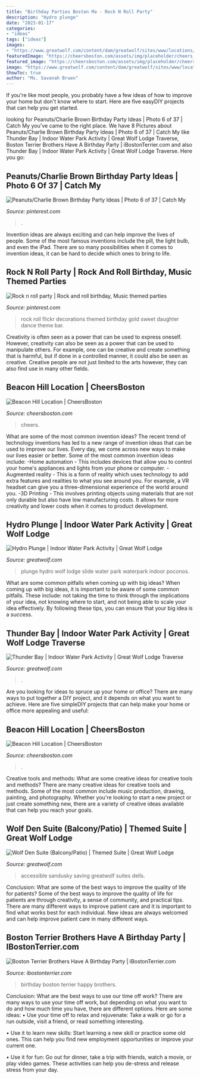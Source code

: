```yaml
---
title: "Birthday Parties Boston Ma - Rock N Roll Party"
description: "Hydro plunge"
date: "2023-01-17"
categories:
- "ideas"
tags: ["ideas"]
images:
- "https://www.greatwolf.com/content/dam/greatwolf/sites/www/locations/master/waterpark-attractions/swim-splash-slide/hydro-plunge/hydro-plunge-4-img6540-1200x500.jpg"
featuredImage: "https://cheersboston.com/assets/img/placeholder/cheers_2676.jpg"
featured_image: "https://cheersboston.com/assets/img/placeholder/cheers_2676.jpg"
image: "https://www.greatwolf.com/content/dam/greatwolf/sites/www/locations/master/waterpark-attractions/swim-splash-slide/thunder-bay/thunder-bay-5-img2411-1200x500.jpg"
ShowToc: true
author: "Ms. Savanah Bruen"
---
```



If you're like most people, you probably have a few ideas of how to improve your home but don't know where to start. Here are five easyDIY projects that can help you get started.

	

		
looking for Peanuts/Charlie Brown Birthday Party Ideas | Photo 6 of 37 | Catch My you've came to the right place. We have 8 Pictures about Peanuts/Charlie Brown Birthday Party Ideas | Photo 6 of 37 | Catch My like Thunder Bay | Indoor Water Park Activity | Great Wolf Lodge Traverse, Boston Terrier Brothers Have A Birthday Party | iBostonTerrier.com and also Thunder Bay | Indoor Water Park Activity | Great Wolf Lodge Traverse. Here you go:
		
    
## Peanuts/Charlie Brown Birthday Party Ideas | Photo 6 Of 37 | Catch My

<img loading=lazy src="https://i.pinimg.com/originals/ed/c8/5b/edc85bd2b751115210f5b1da64fe28fc.jpg" onerror="this.onerror=null;this.src='https://tse2.mm.bing.net/th?id=OIP.NA4V10ORzafDFbDab-ql5gHaLi&amp;pid=15.1';" alt="Peanuts/Charlie Brown Birthday Party Ideas | Photo 6 of 37 | Catch My">

_Source: pinterest.com_

>. 

	

Invention ideas are always exciting and can help improve the lives of people. Some of the most famous inventions include the pill, the light bulb, and even the iPad. There are so many possibilities when it comes to invention ideas, it can be hard to decide which ones to bring to life.

    
## Rock N Roll Party | Rock And Roll Birthday, Music Themed Parties

<img loading=lazy src="https://i.pinimg.com/originals/bc/c9/b0/bcc9b04188612a8d5ef199cef7675d8f.jpg" onerror="this.onerror=null;this.src='https://tse2.mm.bing.net/th?id=OIP.7hfUzwx89pn3xQk0irU3SwAAAA&amp;pid=15.1';" alt="Rock n roll party | Rock and roll birthday, Music themed parties">

_Source: pinterest.com_

>rock roll flickr decorations themed birthday gold sweet daughter dance theme bar. 

	

Creativity is often seen as a power that can be used to express oneself. However, creativity can also be seen as a power that can be used to manipulate others. For example, one can be creative and create something that is harmful, but if done in a controlled manner, it could also be seen as creative. Creative people are not just limited to the arts however, they can also find use in many other fields.

    
## Beacon Hill Location | CheersBoston

<img loading=lazy src="https://cheersboston.com/assets/img/placeholder/cheers_2629.jpg" onerror="this.onerror=null;this.src='https://tse1.mm.bing.net/th?id=OIP.lioR1IR2pnR9lzi1OxHLBAHaE3&amp;pid=15.1';" alt="Beacon Hill Location | CheersBoston">

_Source: cheersboston.com_

>cheers. 

	

What are some of the most common invention ideas?
The recent trend of technology inventions has led to a new range of invention ideas that can be used to improve our lives. Every day, we come across new ways to make our lives easier or better. Some of the most common invention ideas include: 
-Home automation - This includes devices that allow you to control your home's appliances and lights from your phone or computer. 
-Augmented reality - This is a form of reality which uses technology to add extra features and realities to what you see around you. For example, a VR headset can give you a three-dimensional experience of the world around you. 
-3D Printing - This involves printing objects using materials that are not only durable but also have low manufacturing costs. It allows for more creativity and lower costs when it comes to product development.

    
## Hydro Plunge | Indoor Water Park Activity | Great Wolf Lodge

<img loading=lazy src="https://www.greatwolf.com/content/dam/greatwolf/sites/www/locations/master/waterpark-attractions/swim-splash-slide/hydro-plunge/hydro-plunge-4-img6540-1200x500.jpg" onerror="this.onerror=null;this.src='https://tse2.mm.bing.net/th?id=OIP.5vV9mbqzgkryhZruLuwNvgHaEM&amp;pid=15.1';" alt="Hydro Plunge | Indoor Water Park Activity | Great Wolf Lodge">

_Source: greatwolf.com_

>plunge hydro wolf lodge slide water park waterpark indoor poconos. 

	

What are some common pitfalls when coming up with big ideas?
When coming up with big ideas, it is important to be aware of some common pitfalls. These include: not taking the time to think through the implications of your idea, not knowing where to start, and not being able to scale your idea effectively. By following these tips, you can ensure that your big idea is a success.

    
## Thunder Bay | Indoor Water Park Activity | Great Wolf Lodge Traverse

<img loading=lazy src="https://www.greatwolf.com/content/dam/greatwolf/sites/www/locations/master/waterpark-attractions/swim-splash-slide/thunder-bay/thunder-bay-5-img2411-1200x500.jpg" onerror="this.onerror=null;this.src='https://tse3.mm.bing.net/th?id=OIP.LBq9W467Dqt0OeUBEJmduQHaEM&amp;pid=15.1';" alt="Thunder Bay | Indoor Water Park Activity | Great Wolf Lodge Traverse">

_Source: greatwolf.com_

>. 

	

Are you looking for ideas to spruce up your home or office? There are many ways to put together a DIY project, and it depends on what you want to achieve. Here are five simpleDIY projects that can help make your home or office more appealing and useful:

    
## Beacon Hill Location | CheersBoston

<img loading=lazy src="https://cheersboston.com/assets/img/placeholder/cheers_2676.jpg" onerror="this.onerror=null;this.src='https://tse3.mm.bing.net/th?id=OIP.avLmZO7TzLNb9TgohmQMWgHaE3&amp;pid=15.1';" alt="Beacon Hill Location | CheersBoston">

_Source: cheersboston.com_

>. 

	

Creative tools and methods: What are some creative ideas for creative tools and methods?
There are many creative ideas for creative tools and methods. Some of the most common include music production, drawing, painting, and photography. Whether you're looking to start a new project or just create something new, there are a variety of creative ideas available that can help you reach your goals.

    
## Wolf Den Suite (Balcony/Patio) | Themed Suite | Great Wolf Lodge

<img loading=lazy src="https://www.greatwolf.com/content/dam/greatwolf/sites/www/locations/sandusky/Suites/Themed/wolf-den-suite/wolf-den-suite-4-img7945-1200x500.jpg" onerror="this.onerror=null;this.src='https://tse1.mm.bing.net/th?id=OIP.4Gwf8ZHEXLhOf6OH7YhKUQHaEM&amp;pid=15.1';" alt="Wolf Den Suite (Balcony/Patio) | Themed Suite | Great Wolf Lodge">

_Source: greatwolf.com_

>accessible sandusky saving greatwolf suites dells. 

	

Conclusion: What are some of the best ways to improve the quality of life for patients?
Some of the best ways to improve the quality of life for patients are through creativity, a sense of community, and practical tips. There are many different ways to improve patient care and it is important to find what works best for each individual. New ideas are always welcomed and can help improve patient care in many different ways.

    
## Boston Terrier Brothers Have A Birthday Party | IBostonTerrier.com

<img loading=lazy src="http://l7zjv297jp426vwpz2h6nn5f.wpengine.netdna-cdn.com/wp-content/uploads/2013/12/boston-terrier-birthday.jpeg" onerror="this.onerror=null;this.src='https://tse1.mm.bing.net/th?id=OIP.vvDDgyryZqIV6fin4kiZKgHaJ4&amp;pid=15.1';" alt="Boston Terrier Brothers Have A Birthday Party | iBostonTerrier.com">

_Source: ibostonterrier.com_

>birthday boston terrier happy brothers. 

	

Conclusion: What are the best ways to use our time off work?
There are many ways to use your time off work, but depending on what you want to do and how much time you have, there are different options. Here are some ideas: 
• Use your time off to relax and rejuvenate: Take a walk or go for a run outside, visit a friend, or read something interesting. 

• Use it to learn new skills: Start learning a new skill or practice some old ones. This can help you find new employment opportunities or improve your current one. 

• Use it for fun: Go out for dinner, take a trip with friends, watch a movie, or play video games. These activities can help you de-stress and release stress from your day.

